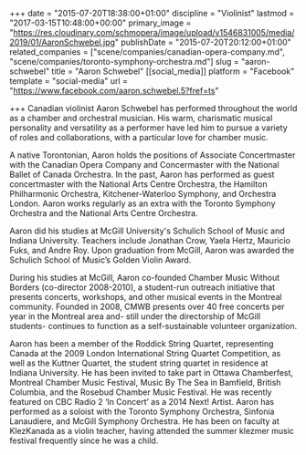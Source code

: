 +++
date = "2015-07-20T18:38:00+01:00"
discipline = "Violinist"
lastmod = "2017-03-15T10:48:00+00:00"
primary_image = "https://res.cloudinary.com/schmopera/image/upload/v1546831005/media/2019/01/AaronSchwebel.jpg"
publishDate = "2015-07-20T20:12:00+01:00"
related_companies = ["scene/companies/canadian-opera-company.md", "scene/companies/toronto-symphony-orchestra.md"]
slug = "aaron-schwebel"
title = "Aaron Schwebel"
[[social_media]]
platform = "Facebook"
template = "social-media"
url = "https://www.facebook.com/aaron.schwebel.5?fref=ts"

+++
Canadian violinist Aaron Schwebel has performed throughout the world as a chamber and orchestral musician. His warm, charismatic musical personality and versatility as a performer have led him to pursue a variety of roles and collaborations, with a particular love for chamber music.
 
A native Torontonian, Aaron holds the positions of Associate Concertmaster with the Canadian Opera Company and Concermaster with the National Ballet of Canada Orchestra. In the past, Aaron has performed as guest concertmaster with the National Arts Centre Orchestra, the Hamilton Philharmonic Orchestra, Kitchener-Waterloo Symphony, and Orchestra London. Aaron works regularly as an extra with the Toronto Symphony Orchestra and the National Arts Centre Orchestra.
 
Aaron did his studies at McGill University's Schulich School of Music and Indiana University. Teachers include Jonathan Crow, Yaela Hertz, Mauricio Fuks, and Andre Roy. Upon graduation from McGill, Aaron was awarded the Schulich School of Music’s Golden Violin Award.
 
During his studies at McGill, Aaron co-founded Chamber Music Without Borders (co-director 2008-2010), a student-run outreach initiative that presents concerts, workshops, and other musical events in the Montreal community. Founded in 2008, CMWB presents over 40 free concerts per year in the Montreal area and- still under the directorship of McGill students- continues to function as a self-sustainable volunteer organization.
 
Aaron has been a member of the Roddick String Quartet, representing Canada at the 2009 London International String Quartet Competition, as well as the Kuttner Quartet, the student string quartet in residence at Indiana University. He has been invited to take part in Ottawa Chamberfest, Montreal Chamber Music Festival, Music By The Sea in Bamfield, British Columbia, and the Rosebud Chamber Music Festival. He was recently featured on CBC Radio 2 ‘In Concert’ as a 2014 Next! Artist. Aaron has performed as a soloist with the Toronto Symphony Orchestra, Sinfonia Lanaudiere, and McGill Symphony Orchestra. He has been on faculty at KlezKanada as a violin teacher, having attended the summer klezmer music festival frequently since he was a child.